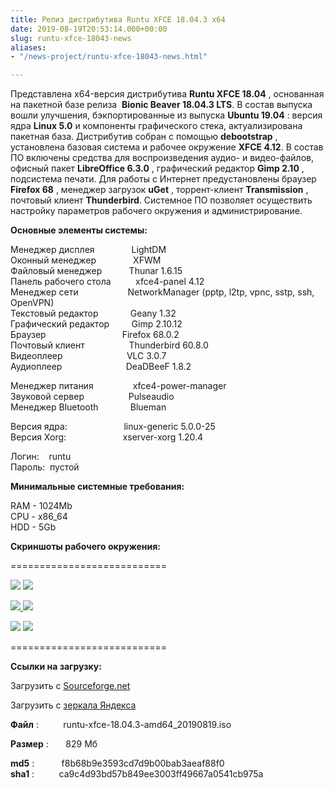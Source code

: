 ```yaml
---
title: Релиз дистрибутива Runtu XFCE 18.04.3 x64
date: 2019-08-19T20:53:14.000+00:00
slug: runtu-xfce-18043-news
aliases:
- "/news-project/runtu-xfce-18043-news.html"

---
```

Представлена x64-версия дистрибутива **Runtu XFCE 18.04** , основанная на пакетной базе релиза  **Bionic Beaver 18.04.3 LTS**. В состав выпуска вошли улучшения, бэкпортированные из выпуска **Ubuntu 19.04** : версия ядра **Linux 5.0** и компоненты графического стека, актуализирована пакетная база. Дистрибутив собран с помощью **debootstrap** , установлена базовая система и рабочее окружение **XFCE 4.12**. В состав ПО включены средства для воспроизведения аудио- и видео-файлов, офисный пакет **LibreОffice 6.3.0** , графический редактор **Gimp 2.10** , подсистема печати. Для работы с Интернет предустановлены браузер **Firefox 68** , менеджер загрузок **uGet** , торрент-клиент **Transmission** , почтовый клиент **Thunderbird**. Системное ПО позволяет осуществить настройку параметров рабочего окружения и администрирование.

**Основные элементы системы:**

Менеджер дисплея               LightDM  
Оконный менеджер               XFWM  
Файловый менеджер            Thunar 1.6.15  
Панель рабочего стола          xfce4-panel 4.12  
Менеджер сети                       NetworkManager (pptp, l2tp, vpnc, sstp, ssh, OpenVPN)  
Текстовый редактор              Geany 1.32  
Графический редактор         Gimp 2.10.12  
Браузер                                     Firefox 68.0.2  
Почтовый клиент                   Thunderbird 60.8.0  
Видеоплеер                             VLC 3.0.7  
Аудиоплеер                             DeaDBeeF 1.8.2

Менеджер питания                xfce4-power-manager  
Звуковой сервер                    Pulseaudio  
Менеджер Bluetooth             Blueman

Версия ядра:                       linux-generic 5.0.0-25  
Версия Xorg:                       xserver-xorg 1.20.4

Логин:    runtu  
Пароль:  пустой

**Минимальные системные требования:**

RAM - 1024Mb  
CPU - x86_64  
HDD - 5Gb

**Скриншоты рабочего окружения:**

===========================

[![](https://img16.lostpic.net/2019/08/19/4f70b43eb86075d25196e7f44af79712.th.png)](https://lostpic.net/image/wENU) [![](https://img15.lostpic.net/2019/08/19/7c5d36f6193d4a08e441c818ee55eec4.th.png)](https://lostpic.net/image/wENi)

[![](https://img16.lostpic.net/2019/08/19/d683e560aa05509af4581c4e45045bce.th.png) ](https://lostpic.net/image/wENa)[![](https://img15.lostpic.net/2019/08/19/b2d4b74a4a29988ad8a265ae6a198866.th.png)](https://lostpic.net/image/wENB)

[![](https://img16.lostpic.net/2019/08/19/398a748f53285b16ec039e5bda7e7fb3.th.png)](https://lostpic.net/image/wENe) [![](https://img15.lostpic.net/2019/08/19/d5f3c4d3cdee9ad99625ac21e63d8642.th.png)](https://lostpic.net/image/wENq)

===========================

**Ссылки на загрузку:**

Загрузить с [Sourceforge.net](https://sourceforge.net/projects/runtu/files/runtu%2018.04/XFCE/runtu-xfce-18.04.3-amd64_20190819.iso/download)

Загрузить с [зеркала Яндекса](http://mirror.yandex.ru/runtu/runtu%2018.04/XFCE/runtu-xfce-18.04.3-amd64_20190819.iso)

**Файл** :          runtu-xfce-18.04.3-amd64_20190819.iso

**Размер** :       829 Мб

**md5** :           f8b68b9e3593cd7d9b00bab3aeaf88f0  
**sha1** :          ca9c4d93bd57b849ee3003ff49667a0541cb975a